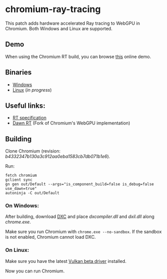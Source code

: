 # chromium-ray-tracing

This patch adds hardware accelerated Ray tracing to WebGPU in Chromium. Both Windows and Linux are supported.

## Demo

When using the Chromium RT build, you can browse [this](https://maierfelix.github.io/chromium-ray-tracing-demo/) online demo.

## Binaries
 - [Windows](https://drive.google.com/open?id=1HQtEBMvlSei6Do9aGl-oQlOe6P_eCc_S)
 - [Linux](#) (*in progress*)

## Useful links:
 - [RT specification](https://github.com/maierfelix/dawn-ray-tracing/blob/master/RT_SPEC.md)
 - [Dawn RT](https://github.com/maierfelix/dawn-ray-tracing) (Fork of Chromium's WebGPU implementation)

## Building

Clone Chromium (revision: *b4332347b130a3c912aa0eba1583cb7db071b1e6*).<br/>

Run:
````
fetch chromium
gclient sync
gn gen out/Default --args="is_component_build=false is_debug=false use_dawn=true"
autoninja -C out/Default
````

### On Windows:
After building, download [DXC](https://github.com/microsoft/DirectXShaderCompiler/releases) and place *dxcompiler.dll* and *dxil.dll* along *chrome.exe*.<br/>

Make sure you run Chromium with `chrome.exe --no-sandbox`. If the sandbox is not enabled, Chromium cannot load DXC.

### On Linux:
Make sure you have the latest [Vulkan beta driver](https://developer.nvidia.com/vulkan-driver) installed.

Now you can run Chromium.
